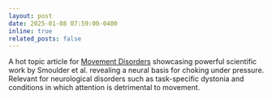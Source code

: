 ```yaml
---
layout: post
date: 2025-01-08 07:59:00-0400
inline: true
related_posts: false
---
```


A hot topic article for [Movement Disorders](https://movementdisorders.onlinelibrary.wiley.com/doi/epdf/10.1002/mds.30092?domain=author&token=VHQPBV4XRDTMDN4SBHQM) showcasing powerful scientific work by Smoulder et al. revealing a neural basis for choking under pressure. Relevant for neurological disorders such as task-specific dystonia and conditions in which attention is detrimental to movement.